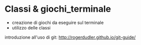 # Classi & giochi_terminale

  - creazione di giochi da eseguire sul terminale
  - utilizzo delle classi

introduzione all'uso di git: http://rogerdudler.github.io/git-guide/

